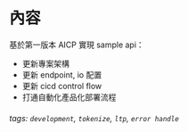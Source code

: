 # 內容

基於第一版本 AICP 實現 sample api：
- 更新專案架構
- 更新 endpoint, io 配置
- 更新 cicd control flow
- 打通自動化產品化部署流程

###### tags: `development`, `tokenize`, `ltp`, `error handle`